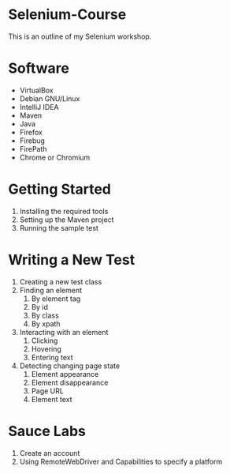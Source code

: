 Selenium-Course
===============
This is an outline of my Selenium workshop.

Software
========
* VirtualBox
* Debian GNU/Linux
* IntelliJ IDEA
* Maven
* Java
* Firefox
* Firebug
* FirePath
* Chrome or Chromium

Getting Started
===============
1. Installing the required tools
2. Setting up the Maven project
3. Running the sample test

Writing a New Test
==================
1. Creating a new test class
2. Finding an element
    1. By element tag
    2. By id
    3. By class
    4. By xpath
3. Interacting with an element
    1. Clicking
    2. Hovering
    3. Entering text
4. Detecting changing page state
    1. Element appearance
    2. Element disappearance
    3. Page URL
    4. Element text
    
Sauce Labs
==========
1. Create an account
2. Using RemoteWebDriver and Capabilities to specify a platform
